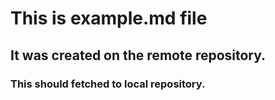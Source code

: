 # This is example.md file

## It was created on the remote repository.

### This should fetched to local repository.
